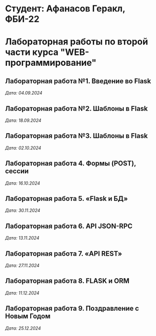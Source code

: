 # Студент: Афанасов Геракл, ФБИ-22

# Лабораторная работы по второй части курса "WEB-программирование"

## Лабораторная работа №1. Введение во Flask

*Дата: 04.09.2024*

## Лабораторная работа №2. Шаблоны в Flask

*Дата: 18.09.2024*


## Лабораторная работа №3. Шаблоны в Flask

*Дата: 02.10.2024*

## Лабораторная работа 4. Формы (POST), сессии

*Дата: 16.10.2024*

## Лабораторная работа 5. «Flask и БД»

*Дата: 30.11.2024*

## Лабораторная работа 6. API JSON-RPC

*Дата: 13.11.2024*

## Лабораторная работа 7. «API REST»

*Дата: 27.11.2024*

## Лабораторная работа 8. FLASK и ORM

*Дата: 11.12.2024*

## Лабораторная работа 9. Поздравление с Новым Годом

*Дата: 25.12.2024*

